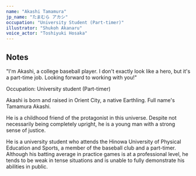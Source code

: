 ```yaml
---
name: "Akashi Tamamura"
jp_name: "たまむら アカシ"
occupation: "University Student (Part-timer)"
illustrator: "Shukoh Akanaru"
voice_actor: "Toshiyuki Hosaka"
---
```


## Notes

"I'm Akashi, a college baseball player. I don't exactly look like a hero, but it's a part-time job. Looking forward to working with you!"

Occupation: University student (Part-timer)

Akashi is born and raised in Orient City, a native Earthling. Full name's Tamamura Akashi.

He is a childhood friend of the protagonist in this universe. Despite not necessarily being completely upright, he is a young man with a strong sense of justice.

He is a university student who attends the Hinowa University of Physical Education and Sports, a member of the baseball club and a part-timer. Although his batting average in practice games is at a professional level, he tends to be weak in tense situations and is unable to fully demonstrate his abilities in public.
